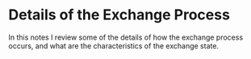 # Details of the Exchange Process

In this notes I review some of the details of how the exchange process occurs, and what are the characteristics of the exchange state. 